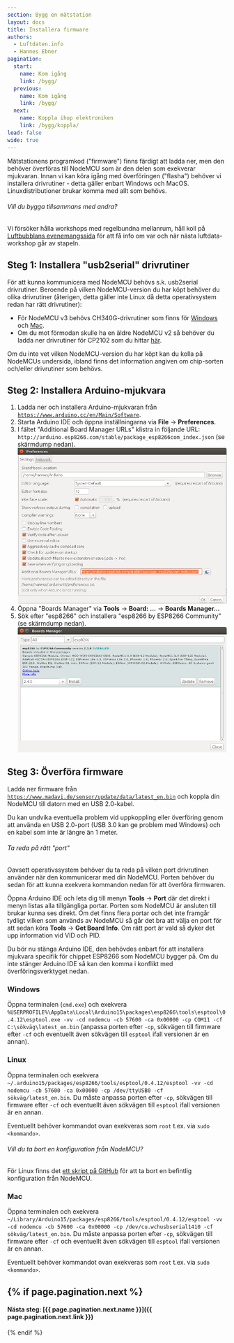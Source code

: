 ```yaml
---
section: Bygg en mätstation
layout: docs
title: Installera firmware
authors:
  - Luftdaten.info
  - Hannes Ebner
pagination:
  start:
    name: Kom igång
    link: /bygg/
  previous:
    name: Kom igång
    link: /bygg/
  next:
    name: Koppla ihop elektroniken
    link: /bygg/koppla/
lead: false
wide: true
---
```


Mätstationens programkod ("firmware") finns färdigt att ladda ner, men den behöver överföras till NodeMCU som är den delen som exekverar mjukvaran.
Innan vi kan köra igång med överföringen ("flasha") behöver vi installera drivrutiner - detta gäller enbart Windows och MacOS. Linuxdistributioner brukar komma med allt som behövs.

<div class="note">
  <h6>Vill du bygga tillsammans med andra?</h6>
  <p>Vi försöker hålla workshops med regelbundna mellanrum, håll koll på <a href="https://www.facebook.com/groups/luftbubblan/events/" target="_blank">Luftbubblans evenemangssida</a> för att få info om var och när nästa luftdata-workshop går av stapeln.</p>
</div>

## Steg 1: Installera "usb2serial" drivrutiner

För att kunna kommunicera med NodeMCU behövs s.k. usb2serial drivrutiner. Beroende på vilken NodeMCU-version du har köpt behöver du olika drivrutiner (återigen, detta gäller inte Linux då detta operativsystem redan har rätt drivrutiner):

  - För NodeMCU v3 behövs CH340G-drivrutiner som finns för [Windows](http://www.arduined.eu/files/CH341SER.zip) och [Mac](https://github.com/adrianmihalko/ch340g-ch34g-ch34x-mac-os-x-driver).
  - Om du mot förmodan skulle ha en äldre NodeMCU v2 så behöver du ladda ner drivrutiner för CP2102 som du hittar [här](https://www.silabs.com/products/mcu/Pages/USBtoUARTBridgeVCPDrivers.aspx).
  
Om du inte vet vilken NodeMCU-version du har köpt kan du kolla på NodeMCUs undersida, ibland finns det information angiven om chip-sorten och/eller drivrutiner som behövs. 

## Steg 2: Installera Arduino-mjukvara

  1. Ladda ner och installera Arduino-mjukvaran från [`https://www.arduino.cc/en/Main/Software`](https://www.arduino.cc/en/Main/Software).
  2. Starta Arduino IDE och öppna inställningarna via **File** -> **Preferences**.
  3. I fältet "Additional Board Manager URLs" klistra in följande URL: `http://arduino.esp8266.com/stable/package_esp8266com_index.json` (se skärmdump nedan). ![Skärmdump av Arduino IDE inställningar](../img/arduino_settings.png)
  4. Öppna "Boards Manager" via **Tools** -> **Board: ...** -> **Boards Manager...**
  5. Sök efter "esp8266" och installera "esp8266 by ESP8266 Community" (se skärmdump nedan). ![Skärmdump av Arduino Boards Manager](../img/arduino_boards_manager.png)

## Steg 3: Överföra firmware

Ladda ner firmware från [`https://www.madavi.de/sensor/update/data/latest_en.bin`](https://www.madavi.de/sensor/update/data/latest_en.bin) och koppla din NodeMCU till datorn med en USB 2.0-kabel.

Du kan undvika eventuella problem vid uppkoppling eller överföring genom att använda en USB 2.0-port (USB 3.0 kan ge problem med Windows) och en kabel som inte är längre än 1 meter.
  
<div class="note">
  <h6>Ta reda på rätt "port"</h6>
  <p>Oavsett operativssystem behöver du ta reda på vilken port drivrutinen använder när den kommunicerar med din NodeMCU. Porten behöver du sedan för att kunna exekvera kommandon nedan för att överföra firmwaren.</p>
  <p>Öppna Arduino IDE och leta dig till menyn <strong>Tools</strong> -> <strong>Port</strong> där det direkt i menyn listas alla tillgängliga portar. Porten som NodeMCU är ansluten till brukar kunna ses direkt. Om det finns flera portar och det inte framgår tydligt vilken som används av NodeMCU så går det bra att välja en port för att sedan köra <strong>Tools</strong> -> <strong>Get Board Info</strong>. Om rätt port är vald så dyker det upp information vid VID och PID.</p>
</div>

Du bör nu stänga Arduino IDE, den behövdes enbart för att installera mjukvara specifik för chippet ESP8266 som NodeMCU bygger på. Om du inte stänger Arduino IDE så kan den komma i konflikt med överföringsverktyget nedan.
    
### Windows

Öppna terminalen (`cmd.exe`) och exekvera <code style="white-space: normal;">%USERPROFILE%\AppData\Local\Arduino15\packages\esp8266\tools\esptool\0.4.12\esptool.exe -vv -cd nodemcu -cb 57600 -ca 0x00000 -cp COM11 -cf C:\sökväg\latest_en.bin</code> (anpassa porten efter `-cp`, sökvägen till firmware efter `-cf` och eventuellt även sökvägen till `esptool` ifall versionen är en annan).
    
### Linux

Öppna terminalen och exekvera <code style="white-space: normal;">~/.arduino15/packages/esp8266/tools/esptool/0.4.12/esptool -vv -cd nodemcu -cb 57600 -ca 0x00000 -cp /dev/ttyUSB0 -cf sökväg/latest_en.bin</code>. Du måste anpassa porten efter `-cp`, sökvägen till firmware efter `-cf` och eventuellt även sökvägen till `esptool` ifall versionen är en annan.

Eventuellt behöver kommandot ovan exekveras som `root` t.ex. via `sudo <kommando>`.

<div class="note">
  <h6>Vill du ta bort en konfiguration från NodeMCU?</h6>
  <p>För Linux finns det <a href="https://github.com/opendata-stuttgart/sensors-software/tree/master/utils/flash" target="_blank">ett skript på GitHub</a> för att ta bort en befintlig konfiguration från NodeMCU.</p>
</div>
  
### Mac

Öppna terminalen och exekvera <code style="white-space: normal;">~/Library/Arduino15/packages/esp8266/tools/esptool/0.4.12/esptool -vv -cd nodemcu -cb 57600 -ca 0x00000 -cp /dev/cu.wchusbserial1410 -cf sökväg/latest_en.bin</code>. Du måste anpassa porten efter `-cp`, sökvägen till firmware efter `-cf` och eventuellt även sökvägen till `esptool` ifall versionen är en annan.

Eventuellt behöver kommandot ovan exekveras som `root` t.ex. via `sudo <kommando>`.

{% if page.pagination.next %}
---
#### Nästa steg: [{{ page.pagination.next.name }}]({{ page.pagination.next.link }})
{% endif %}
